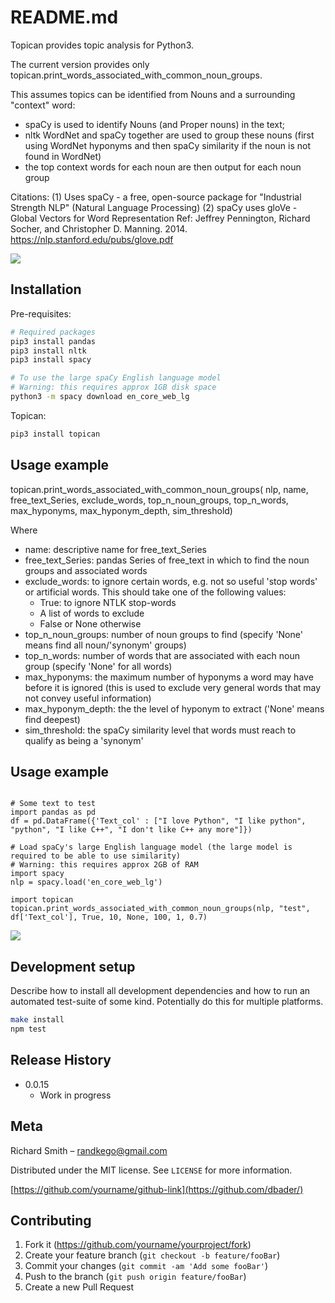# README.md

Topican provides topic analysis for Python3.

The current version provides only topican.print_words_associated_with_common_noun_groups.

This assumes topics can be identified from Nouns and a surrounding "context" word:
- spaCy is used to identify Nouns (and Proper nouns) in the text;
- nltk WordNet and spaCy together are used to group these nouns (first using WordNet hyponyms and then
  spaCy similarity if the noun is not found in WordNet)
- the top context words for each noun are then output for each noun group

Citations:
(1) Uses spaCy - a free, open-source package for "Industrial Strength NLP" (Natural Language Processing)
(2) spaCy uses gloVe - Global Vectors for Word Representation Ref: Jeffrey Pennington, Richard Socher, and
Christopher D. Manning. 2014. https://nlp.stanford.edu/pubs/glove.pdf

![](header.png)

## Installation

Pre-requisites:

```sh
# Required packages
pip3 install pandas
pip3 install nltk
pip3 install spacy

# To use the large spaCy English language model
# Warning: this requires approx 1GB disk space
python3 -m spacy download en_core_web_lg
```

Topican:

```sh
pip3 install topican
```

## Usage example

topican.print_words_associated_with_common_noun_groups(
    nlp, name, free_text_Series, exclude_words, top_n_noun_groups, top_n_words, max_hyponyms, max_hyponym_depth, sim_threshold)

Where
- name: descriptive name for free_text_Series
- free_text_Series: pandas Series of free_text in which to find the noun groups and associated words
- exclude_words: to ignore certain words, e.g. not so useful 'stop words' or artificial words.
  This should take one of the following values:
  - True: to ignore NTLK stop-words
  - A list of words to exclude
  - False or None otherwise
- top_n_noun_groups: number of noun groups to find (specify 'None' means find all noun/'synonym' groups)
- top_n_words: number of words that are associated with each noun group (specify 'None' for all words)
- max_hyponyms: the maximum number of hyponyms a word may have before it is ignored (this is used to
  exclude very general words that may not convey useful information)
- max_hyponym_depth: the the level of hyponym to extract ('None' means find deepest)
- sim_threshold: the spaCy similarity level that words must reach to qualify as being a 'synonym'

## Usage example

```python3

# Some text to test
import pandas as pd
df = pd.DataFrame({'Text_col' : ["I love Python", "I like python", "python", "I like C++", "I don't like C++ any more"]})

# Load spaCy's large English language model (the large model is required to be able to use similarity)
# Warning: this requires approx 2GB of RAM
import spacy
nlp = spacy.load('en_core_web_lg')

import topican
topican.print_words_associated_with_common_noun_groups(nlp, "test", df['Text_col'], True, 10, None, 100, 1, 0.7)
```
![](usage_output.png)

## Development setup

Describe how to install all development dependencies and how to run an automated test-suite of some kind. Potentially do this for multiple platforms.

```sh
make install
npm test
```

## Release History

* 0.0.15
    * Work in progress

## Meta

Richard Smith – randkego@gmail.com

Distributed under the MIT license. See ``LICENSE`` for more information.

[https://github.com/yourname/github-link](https://github.com/dbader/)

## Contributing

1. Fork it (<https://github.com/yourname/yourproject/fork>)
2. Create your feature branch (`git checkout -b feature/fooBar`)
3. Commit your changes (`git commit -am 'Add some fooBar'`)
4. Push to the branch (`git push origin feature/fooBar`)
5. Create a new Pull Request

<!-- Markdown link & img dfn's -->
[wiki]: https://github.com/yourname/yourproject/wiki
